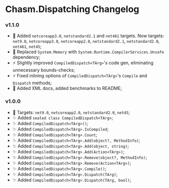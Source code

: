 # Chasm.Dispatching Changelog

### v1.1.0
- 🧩 Added `netcoreapp3.0`, `netstandard2.1` and `net461` targets. Now targets: `net9.0`, `netcoreapp3.0`, `netcoreapp2.0`, `netstandard2.1`, `netstandard2.0`, `net461`, `net45`;
- 🐛 Replaced `System.Memory` with `System.Runtime.CompilerServices.Unsafe` dependency;
- ⚡️ Slightly improved `CompiledDispatch<TArg>`'s code gen, eliminating unnecessary bounds-checks;
- ⚡️ Fixed inlining options of `CompiledDispatch<TArg>`'s `Compile` and `Dispatch` methods;
- 📝 Added XML docs, added benchmarks to README;

### v1.0.0
- 🧩 Targets: `net9.0`, `netcoreapp2.0`, `netstandard2.0`, `net45`;
- ✨ Added `sealed class CompiledDispatch<TArg>`;
- ✨ Added `CompiledDispatch<TArg>()`;
- ✨ Added `CompiledDispatch<TArg>.IsCompiled`;
- ✨ Added `CompiledDispatch<TArg>.Count`;
- ✨ Added `CompiledDispatch<TArg>.Add(object?, MethodInfo)`;
- ✨ Added `CompiledDispatch<TArg>.Add(object, string)`;
- ✨ Added `CompiledDispatch<TArg>.Add(Action<TArg>)`;
- ✨ Added `CompiledDispatch<TArg>.Remove(object?, MethodInfo)`;
- ✨ Added `CompiledDispatch<TArg>.Remove(Action<TArg>)`;
- ✨ Added `CompiledDispatch<TArg>.Compile()`;
- ✨ Added `CompiledDispatch<TArg>.Dispatch(TArg)`;
- ✨ Added `CompiledDispatch<TArg>.Dispatch(TArg, bool)`;
